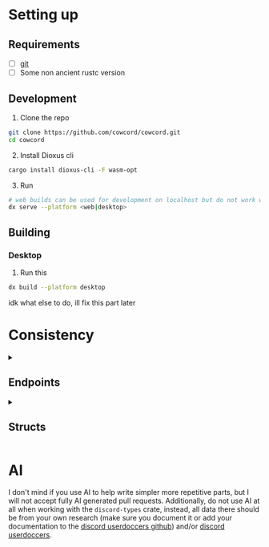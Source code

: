 # Setting up

## Requirements

- [ ] [git](https://git-scm.com/downloads)
- [ ] Some non ancient rustc version

## Development

1. Clone the repo

```bash
git clone https://github.com/cowcord/cowcord.git
cd cowcord
```

2. Install Dioxus cli

```bash
cargo install dioxus-cli -F wasm-opt
```

3. Run

```bash
# web builds can be used for development on localhost but do not work when hosted on an actual domain.
dx serve --platform <web|desktop>
```

## Building

### Desktop

1. Run this

```bash
dx build --platform desktop
```

idk what else to do, ill fix this part later

# Consistency

<details><summary><h2>Endpoints</h2></summary>

### 1. Declaring Endpoints

If the endpoint has no changing string query fields or a part of the url is not always the same, then define it as a const, like this:

```rust
pub const SUPER_COOL: &str = "/super/cool";
```

However, with a lot of endpoints they have something that changes, like maybe a part of the url is a guild id, or it needs some string query parameters, in this case you would define it as a function, keeping the upper snake case, example:

```rust
pub fn SUPER_COOL(some_id: &SomeId, query: &SuperCoolQueryParams) -> String {
	format!("/super/{}/cool{}", some_id, query.to_string_query())
}
```

Also important, make sure to end the variable/struct/function/type name with what is format

```rust
pub const SUPER_COOL: &str = "/super/cool";

pub struct SuperCoolRequest {}

pub type SuperCoolResponse = SomeOtherThing;
```

Endpoint docs

These arent incredibly consistent since i've changed how I want them structured since starting writing them but in general they follow this format.
When in doubt you can always look at endpoints already defined.

As for grammar, I really couldnt care less if you make a mistake, mispell a word, forget a comma etc. I probably do it more than you ever will and it doesnt affect anyone.

```rust
/// meta info about the endpoint, like http method, supported headers and auth, required flags etc.
/// 
/// what the endpoint does
/// 
/// additional info like gotchas or examples
/// 
/// what the endpoint returns and/or what event(s) it fires
pub const SUPER_COOL: &str = "/super/cool";
```

Most of these will be already adhered to if copying the endpoint via the copy button from [discord userdoccers].

</details>

<details><summary><h2>Structs</h2></summary>

normal structs

```rust
#[derive(Serialize, Deserialize)]
pub struct MyCoolStruct {
    field_one: FieldOneType,
    field_one: FieldTwoType,
    field_two: FieldThreeFlags,
}
```

enums with integer as an identifier

```rust
#[derive(Serialize_repr, Deserialize_repr)]
#[repr(u8)]
pub enum FieldOneType {
    THIS_COOL_TYPE = 1,
    THIS_OTHER_COOL_TYPE = 2,
}
```

enums with the enum name as an identifier

```rust
#[derive(Serialize, Deserialize)]
pub enum FieldTwoType {
    this_thing,
    this_other_thing,
}
```

bitflags

```rust
bitflags! {
    pub struct FieldThreeFlags: u64 {
        const THIS_COOL_FLAG = 1 << 0;
        const THIS_OTHER_COOL_FLAG = 1 << 1;
    }
}
```

Again this will be done automatically for you if copying the code via the copy button on a table from [discord userdoccers].

</details>

<!-- # Troubleshooting -->

# AI

I don't mind if you use AI to help write simpler more repetitive parts, but I will not accept fully AI generated pull requests. Additionally, do not use AI at all when working with the `discord-types` crate, instead, all data there should be from your own research (make sure you document it or add your documentation to the [discord userdoccers github]) and/or [discord userdoccers].

[discord userdoccers]: https://docs.discord.food
[discord userdoccers github]: https://github.com/discord-userdoccers/discord-userdoccers